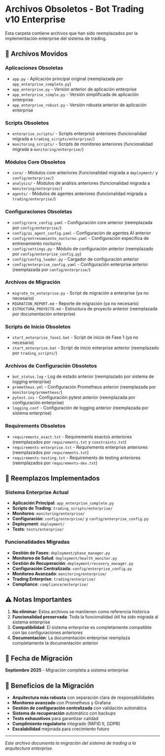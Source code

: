 # Archivos Obsoletos - Bot Trading v10 Enterprise

Esta carpeta contiene archivos que han sido reemplazados por la implementación enterprise del sistema de trading.

## 📁 Archivos Movidos

### **Aplicaciones Obsoletas**
- `app.py` - Aplicación principal original (reemplazada por `app_enterprise_complete.py`)
- `app_enterprise.py` - Versión anterior de aplicación enterprise
- `app_enterprise_simple.py` - Versión simplificada de aplicación enterprise
- `app_enterprise_robust.py` - Versión robusta anterior de aplicación enterprise

### **Scripts Obsoletos**
- `enterprise_scripts/` - Scripts enterprise anteriores (funcionalidad migrada a `trading_scripts/enterprise/`)
- `monitoring_scripts/` - Scripts de monitoreo anteriores (funcionalidad migrada a `monitoring/enterprise/`)

### **Módulos Core Obsoletos**
- `core/` - Módulos core anteriores (funcionalidad migrada a `deployment/` y `config/enterprise/`)
- `analysis/` - Módulos de análisis anteriores (funcionalidad migrada a `monitoring/enterprise/`)
- `agents/` - Módulos de agentes anteriores (funcionalidad migrada a `trading/enterprise/`)

### **Configuraciones Obsoletas**
- `config/core_config.yaml` - Configuración core anterior (reemplazada por `config/enterprise/`)
- `config/ai_agent_config.yaml` - Configuración de agentes AI anterior
- `config/entrenamiento_nocturno.yaml` - Configuración específica de entrenamiento nocturno
- `config/settings.py` - Módulo de configuración anterior (reemplazado por `config/enterprise_config.py`)
- `config/config_loader.py` - Cargador de configuración anterior
- `config/enterprise_config.yaml` - Configuración enterprise anterior (reemplazada por `config/enterprise/`)

### **Archivos de Migración**
- `migrate_to_enterprise.py` - Script de migración a enterprise (ya no necesario)
- `MIGRATION_REPORT.md` - Reporte de migración (ya no necesario)
- `ESTRUCTURA_PROYECTO.md` - Estructura de proyecto anterior (reemplazada por documentación enterprise)

### **Scripts de Inicio Obsoletos**
- `start_enterprise_fase1.bat` - Script de inicio de Fase 1 (ya no necesario)
- `start_enterprise.bat` - Script de inicio enterprise anterior (reemplazado por `trading_scripts/`)

### **Archivos de Configuración Obsoletos**
- `bot_status.log` - Log de estado anterior (reemplazado por sistema de logging enterprise)
- `prometheus.yml` - Configuración Prometheus anterior (reemplazada por `monitoring/prometheus/`)
- `pytest.ini` - Configuración pytest anterior (reemplazada por configuración enterprise)
- `logging.conf` - Configuración de logging anterior (reemplazada por sistema enterprise)

### **Requirements Obsoletos**
- `requirements_exact.txt` - Requirements exactos anteriores (reemplazados por `requirements.txt` y `constraints.txt`)
- `requirements-enterprise.txt` - Requirements enterprise anteriores (reemplazados por `requirements.txt`)
- `requirements-testing.txt` - Requirements de testing anteriores (reemplazados por `requirements-dev.txt`)

## 🔄 **Reemplazos Implementados**

### **Sistema Enterprise Actual**
- **Aplicación Principal**: `app_enterprise_complete.py`
- **Scripts de Trading**: `trading_scripts/enterprise/`
- **Monitoreo**: `monitoring/enterprise/`
- **Configuración**: `config/enterprise/` y `config/enterprise_config.py`
- **Deployment**: `deployment/`
- **Tests**: `tests/enterprise/`

### **Funcionalidades Migradas**
- **Gestión de Fases**: `deployment/phase_manager.py`
- **Monitoreo de Salud**: `deployment/health_monitor.py`
- **Gestión de Recuperación**: `deployment/recovery_manager.py`
- **Configuración Centralizada**: `config/enterprise_config.py`
- **Monitoreo Avanzado**: `monitoring/enterprise/`
- **Trading Enterprise**: `trading/enterprise/`
- **Compliance**: `compliance/enterprise/`

## ⚠️ **Notas Importantes**

1. **No eliminar**: Estos archivos se mantienen como referencia histórica
2. **Funcionalidad preservada**: Toda la funcionalidad útil ha sido migrada al sistema enterprise
3. **Compatibilidad**: El sistema enterprise es completamente compatible con las configuraciones anteriores
4. **Documentación**: La documentación enterprise reemplaza completamente la documentación anterior

## 📅 **Fecha de Migración**
**Septiembre 2025** - Migración completa a sistema enterprise

## 🎯 **Beneficios de la Migración**
- **Arquitectura más robusta** con separación clara de responsabilidades
- **Monitoreo avanzado** con Prometheus y Grafana
- **Gestión de configuración centralizada** con validación automática
- **Sistema de recuperación** automático con backups
- **Tests exhaustivos** para garantizar calidad
- **Cumplimiento regulatorio** integrado (MiFID II, GDPR)
- **Escalabilidad** mejorada para crecimiento futuro

---
*Este archivo documenta la migración del sistema de trading a la arquitectura enterprise.*
